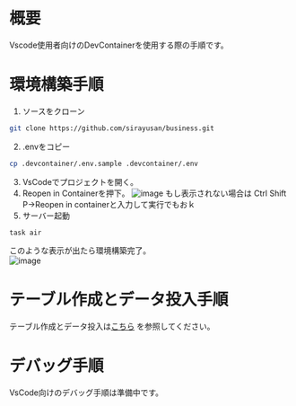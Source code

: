 # 概要
Vscode使用者向けのDevContainerを使用する際の手順です。  

# 環境構築手順
1. ソースをクローン
```bash
git clone https://github.com/sirayusan/business.git
```
2. .envをコピー
```bash
cp .devcontainer/.env.sample .devcontainer/.env
```
3. VsCodeでプロジェクトを開く。
4. Reopen in Containerを押下。
![image](https://github.com/shrimpTails/go_clean_architecture/assets/162465105/48c41f20-ebf3-4a92-ae2e-609a060f7a08)
もし表示されない場合は Ctrl Shift P→Reopen in containerと入力して実行でもおｋ
5. サーバー起動
```
task air
```
このような表示が出たら環境構築完了。  
![image](https://github.com/sirayusan/business/assets/73060776/54a74657-e32a-42ab-9c1d-64fea294b58d)
# テーブル作成とデータ投入手順
テーブル作成とデータ投入は[こちら](./migration.md) を参照してください。

# デバッグ手順
VsCode向けのデバッグ手順は準備中です。